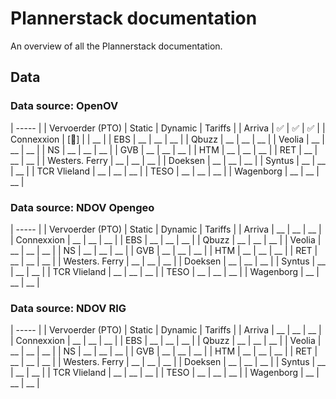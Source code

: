 # Plannerstack documentation

An overview of all the Plannerstack documentation.

## Data

### Data source: OpenOV

| ----- |
|  Vervoerder (PTO) |  Static |  Dynamic |  Tariffs |
|  Arriva |  :white_check_mark: |  :white_check_mark:  |  :white_check_mark:  |
|  Connexxion |  [&#xf00c;]  |  <i class="fa fa-check-circle text-success "></i>  |  __  |
|  EBS |  __  |  __  |  __  |
|  Qbuzz |  __  |  __  |  __  |
|  Veolia |  __  |  __  |  __  |
|  NS |  __  |  __  |  __  |
|  GVB |  __  |  __  |  __  |
|  HTM |  __  |  __  |  __  |
|  RET |  __  |  __  |  __  |
|  Westers. Ferry |  __  |  __  |  __  |
|  Doeksen |  __  |  __  |  __  |
|  Syntus |  __  |  __  |  __  |
|  TCR Vlieland |  __  |  __  |  __  |
|  TESO |  __  |  __  |  __  |
|  Wagenborg |  __  |  __  |  __  |

### Data source: NDOV Opengeo

| ----- |
|  Vervoerder (PTO) |  Static |  Dynamic |  Tariffs |
|  Arriva |  __  |  __  |  __  |
|  Connexxion |  __  |  __  |  __  |
|  EBS |  __  |  __  |  __  |
|  Qbuzz |  __  |  __  |  __  |
|  Veolia |  __  |  __  |  __  |
|  NS |  __  |  __  |  __  |
|  GVB |  __  |  __  |  __  |
|  HTM |  __  |  __  |  __  |
|  RET |  __  |  __  |  __  |
|  Westers. Ferry |  __  |  __  |  __  |
|  Doeksen |  __  |  __  |  __  |
|  Syntus |  __  |  __  |  __  |
|  TCR Vlieland |  __  |  __  |  __  |
|  TESO |  __  |  __  |  __  |
|  Wagenborg |  __  |  __  |  __  |

### Data source: NDOV RIG

| ----- |
|  Vervoerder (PTO) |  Static |  Dynamic |  Tariffs |
|  Arriva |  __  |  __  |  __  |
|  Connexxion |  __  |  __  |  __  |
|  EBS |  __  |  __  |  __  |
|  Qbuzz |  __  |  __  |  __  |
|  Veolia |  __  |  __  |  __  |
|  NS |  __  |  __  |  __  |
|  GVB |  __  |  __  |  __  |
|  HTM |  __  |  __  |  __  |
|  RET |  __  |  __  |  __  |
|  Westers. Ferry |  __  |  __  |  __  |
|  Doeksen |  __  |  __  |  __  |
|  Syntus |  __  |  __  |  __  |
|  TCR Vlieland |  __  |  __  |  __  |
|  TESO |  __  |  __  |  __  |
|  Wagenborg |  __  |  __  |  __  |
